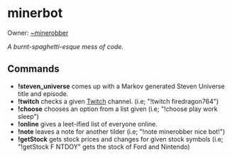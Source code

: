 minerbot
==========

Owner: [~minerobber](http://tilde.town/~minerobber)

*A burnt-spaghetti-esque mess of code.*

## Commands

* __!steven_universe__ comes up with a Markov generated Steven Universe title and episode.
* __!twitch__ checks a given [Twitch](https://twitch.tv) channel. (i.e; "!twitch firedragon764")
* __!choose__ chooses an option from a list given (i.e; "!choose play work sleep")
* __!online__ gives a leet-ified list of everyone online.
* __!note__ leaves a note for another tilder (i.e; "!note minerobber nice bot!")
* __!getStock__ gets stock prices and changes for given stock symbols (i.e; "!getStock F NTDOY" gets the stock of Ford and Nintendo)
